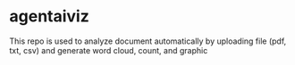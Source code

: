 # agentaiviz
This repo is used to analyze document automatically by uploading file (pdf, txt, csv) and generate word cloud, count, and graphic
